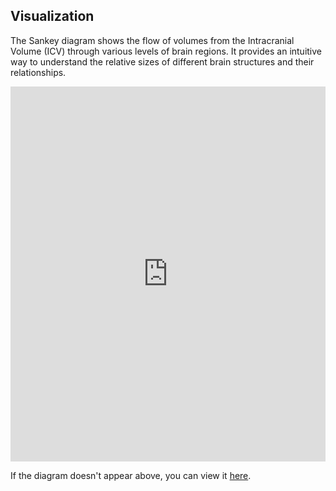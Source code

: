 ## Visualization

The Sankey diagram shows the flow of volumes from the Intracranial Volume (ICV) through various levels of brain regions. It provides an intuitive way to understand the relative sizes of different brain structures and their relationships.

<iframe src="https://Arkhound.github.io/sankeyimage/sankey.html" width="100%" height="600" frameborder="0"></iframe>

If the diagram doesn't appear above, you can view it [here](https://Arkhound.github.io/sankeyimage/sankey.html).
